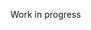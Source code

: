 <!-- ![Kiwi](./public/images/logo_small.png)

# Kiwi dApp

A training frontend project for `Tailwindcss`, `Web3` and `Metamask` integrations.

[![forthebadge](https://forthebadge.com/images/badges/made-with-typescript.svg)](https://forthebadge.com)

## Deploy your own

Deploy the example using [Vercel](https://vercel.com?utm_source=github&utm_medium=readme&utm_campaign=next-example)

[![Deploy with Vercel](https://vercel.com/button)](https://vercel.com/new/git/external?repository-url=https%3A%2F%2Fgithub.com%2FBlockchainpartner%2Ftailwind-web3)
## Demo

Click on the logo to test the demo deployed with 
[Vercel](https://vercel.com)


[<img src="https://assets.vercel.com/image/upload/q_auto/front/favicon/vercel/180x180.png" width="40px"/>](https://test-mew.vercel.app/)

## Code Notes

#### Web3 usage

This is the way web3 is instantiated.  
Replace `givenProvider` by a custom RCP URI if needed.

```typescript
import Web3 from "web3";

const web3 = new Web3(Web3.givenProvider);
```

#### Web3 Metamask setup

There are the main functions to setup for a minimal Metamask Onboarding.  
- Checking if the extension is installed
- Connect the user
- And get the accounts: address and balance

More documentation about Metamask Onboarding [here](https://docs.metamask.io/guide/create-dapp.html#basic-action-part-1).

```typescript
const checkAccounts = async () => {
    //we use eth_accounts because it returns a list of addresses owned by us.
    if (typeof window !== undefined) {
      const mmAccounts = await window.ethereum.request({method: 'eth_accounts'});
      setAccounts(mmAccounts);
      dispatch({
        type: 'SET_ACCOUNTS',
        payload: {
          accounts: mmAccounts,
        },
      });
      await getBalance();
    } else {
      setAccounts(await []);
    }
};

//This will start the onboarding proccess
const onClickInstall = () => {
    //On this object we have startOnboarding which will start the onboarding process for our end user
    onboarding.startOnboarding();
};

//This will request a connection to Metamask and launch checkAccounts()
const onClickConnect = async () => {
    try {
      // Will open the MetaMask UI
      if (typeof window !== undefined) await window.ethereum.request({method: 'eth_requestAccounts'});
      await checkAccounts();
    } catch (error) {
      console.error(error);
    }
};

//This will provide the balances on accounts' update (via useEffect)
const getBalance = async () => {
    let address: any, wei, mmBalance;
    address = accounts[0];
    wei = promisify((cb: any) => web3.eth.getBalance(address, cb));
    try {
      mmBalance = web3.utils.fromWei(await wei as string, 'ether');
      setBalance(mmBalance);
    } catch (error) {
      console.log(error);
    }
};

useEffect(() => {
    if(accounts.length > 0 && typeof window !== undefined){
      (async function() {
        try {
          await getBalance();
        } catch (e) {
          console.error(e);
        }
      })();
    }
}, [accounts]);
```

#### promisify

Util function used to resolve and manage web3 Promises.

```typescript
const promisify = (inner: any) =>
  new Promise((resolve, reject) =>
    inner((err: any, res: any) => {
      if (err) {
        reject(err);
      } else {
        resolve(res);
      }
    })
  );
```

#### window + nextJs turnaround

NextJs uses SSR and SSG. While serving the frontend, on the SSR phase, there is no `window` element, like on a client's browser.  
Hence the turnaround.

```typescript
if (typeof window !== undefined)
```

#### ERC20 token balances

Function to use o get balances for other ERC20 tokens on the connected wallet (where `ERC20_JSON` is the JSON interface).

```typescript
async function checkERC20Amount(web3: any, userAddress: string, erc20Address: string) {
  const	erc20Json = new web3.eth.Contract(ERC20_JSON, erc20Address);
  const	balanceRightNow = await erc20Json.methods.balanceOf(userAddress).call().then((e: any) => e);
  return web3.utils.fromWei(balanceRightNow);
}
```

## Dependencies

<p float="left">
    <img src="https://cdn.worldvectorlogo.com/logos/next-js.svg" alt="Next" width="30px"/>
    <img src="https://miro.medium.com/max/816/1*mn6bOs7s6Qbao15PMNRyOA.png" alt="TypeScript" width="30px"/>
    <img src="https://lh3.googleusercontent.com/proxy/iMnwmr24qPpT9gjnR_4xNv97ykdyRKvScr4GGRQ14CJlKy8xwZ0Ev-Aiw4qtQEIu111WmlC0TH4hbsOv0Lp2q7MMX4ZGaqCP" alt="Redux" width="30px"/>
    <img src="https://cdn.worldvectorlogo.com/logos/tailwindcss.svg" alt="TailwindCSS" width="30px"/>
    <img src="https://miro.medium.com/max/1400/1*2GHi9FwnyA5UTJpcxPSG7A.jpeg" alt="web3" width="30px"/>
    <img src="https://platform.eductx.org/static/media/metamask.5e06983f.png" alt="Metamask" width="30px"/>
</p> -->

<p>Work in progress</p>